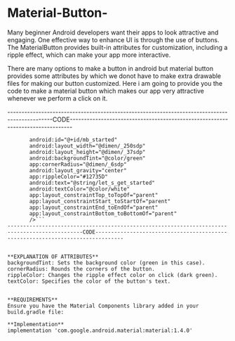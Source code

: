 # Material-Button-

Many beginner Android developers want their apps to look attractive and engaging. One effective way to enhance UI is through the use of buttons. The MaterialButton provides built-in attributes for customization, including a ripple effect, which can make your app more interactive.

There are many options to make a button in android but material button provides some attributes by which we donot have to make extra drawable files for making our button customized.
Here i am going to provide you the code to make a material button which makes our app very attractive whenever we perform a click on it.


----------------------------------------------------------------------------------------------CODE-------------------------------------------------------------------------------
 ```<com.google.android.material.button.MaterialButton
        android:id="@+id/mb_started"
        android:layout_width="@dimen/_250sdp"
        android:layout_height="@dimen/_37sdp"
        android:backgroundTint="@color/green"
        app:cornerRadius="@dimen/_6sdp"
        android:layout_gravity="center"
        app:rippleColor="#12735D"
        android:text="@string/let_s_get_started"
        android:textColor="@color/white"
        app:layout_constraintTop_toTopOf="parent"
        app:layout_constraintStart_toStartOf="parent"
        app:layout_constraintEnd_toEndOf="parent"
        app:layout_constraintBottom_toBottomOf="parent"
        />```
----------------------------------------------------------------------------------------------CODE-------------------------------------------------------------------------------


**EXPLANATION OF ATTRIBUTES**
backgroundTint: Sets the background color (green in this case).
cornerRadius: Rounds the corners of the button.
rippleColor: Changes the ripple effect color on click (dark green).
textColor: Specifies the color of the button's text.


**REQUIREMENTS**
Ensure you have the Material Components library added in your build.gradle file:

**Implementation**
implementation 'com.google.android.material:material:1.4.0'



           
